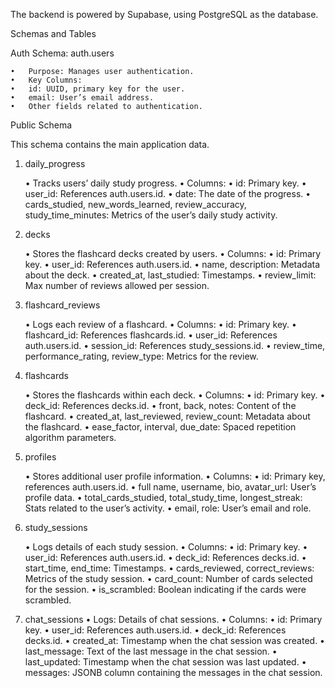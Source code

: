 The backend is powered by Supabase, using PostgreSQL as the database.

Schemas and Tables

Auth Schema: auth.users

	•	Purpose: Manages user authentication.
	•	Key Columns:
	•	id: UUID, primary key for the user.
	•	email: User’s email address.
	•	Other fields related to authentication.

Public Schema

This schema contains the main application data.

1. daily_progress

	•	Tracks users’ daily study progress.
	•	Columns:
	•	id: Primary key.
	•	user_id: References auth.users.id.
	•	date: The date of the progress.
	•	cards_studied, new_words_learned, review_accuracy, study_time_minutes: Metrics of the user’s daily study activity.

2. decks

	•	Stores the flashcard decks created by users.
	•	Columns:
	•	id: Primary key.
	•	user_id: References auth.users.id.
	•	name, description: Metadata about the deck.
	•	created_at, last_studied: Timestamps.
	•	review_limit: Max number of reviews allowed per session.

3. flashcard_reviews

	•	Logs each review of a flashcard.
	•	Columns:
	•	id: Primary key.
	•	flashcard_id: References flashcards.id.
	•	user_id: References auth.users.id.
	•	session_id: References study_sessions.id.
	•	review_time, performance_rating, review_type: Metrics for the review.

4. flashcards

	•	Stores the flashcards within each deck.
	•	Columns:
	•	id: Primary key.
	•	deck_id: References decks.id.
	•	front, back, notes: Content of the flashcard.
	•	created_at, last_reviewed, review_count: Metadata about the flashcard.
	•	ease_factor, interval, due_date: Spaced repetition algorithm parameters.

5. profiles

	•	Stores additional user profile information.
	•	Columns:
	•	id: Primary key, references auth.users.id.
	•	full name, username, bio, avatar_url: User’s profile data.
	•	total_cards_studied, total_study_time, longest_streak: Stats related to the user’s activity.
	•	email, role: User’s email and role.

6. study_sessions

	• Logs details of each study session.
	• Columns:
	• id: Primary key.
	• user_id: References auth.users.id.
	• deck_id: References decks.id.
	• start_time, end_time: Timestamps.
	• cards_reviewed, correct_reviews: Metrics of the study session.
	• card_count: Number of cards selected for the session.
	• is_scrambled: Boolean indicating if the cards were scrambled.

7.	chat_sessions
	•	Logs: Details of chat sessions.
	•	Columns:
	•	id: Primary key.
	•	user_id: References auth.users.id.
	•	deck_id: References decks.id.
	•	created_at: Timestamp when the chat session was created.
	•	last_message: Text of the last message in the chat session.
	•	last_updated: Timestamp when the chat session was last updated.
	•	messages: JSONB column containing the messages in the chat session.